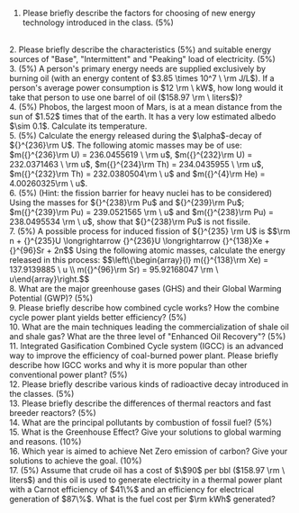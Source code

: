 1. Please briefly describe the factors for choosing of new energy technology introduced in the class. (5%)
<br>
2. Please briefly describe the characteristics (5%) and suitable energy sources of "Base", "Intermittent" and "Peaking" load of electricity. (5%)
<br>
3. (5%) A person's primary energy needs are supplied exclusively by burning oil (with an energy content of $3.85 \times 10^7 \ \rm J/L$). If a person's average power consumption is $12 \rm \ kW$, how long would it take that person to use one barrel of oil ($158.97 \rm \ liters$)?
<br>
4. (5%) Phobos, the largest moon of Mars, is at a mean distance from the sun of $1.52$ times that of the earth. It has a very low estimated albedo $\sim 0.1$. Calculate its temperature.
<br>
5. (5%) Calculate the energy released during the $\alpha$-decay of ${}^{236}\rm U$. The following atomic masses may be of use: $m({}^{236}\rm U) = 236.0455619 \ \rm u$, $m({}^{232}\rm U) = 232.0371463 \ \rm u$, $m({}^{234}\rm Th) = 234.0435955 \ \rm u$, $m({}^{232}\rm Th) = 232.0380504\rm \ u$ and $m({}^{4}\rm He) = 4.00260325\rm \ u$.
<br>
6. (5%) (Hint: the fission barrier for heavy nuclei has to be considered) Using the masses for ${}^{238}\rm Pu$ and ${}^{239}\rm Pu$; $m({}^{239}\rm Pu) = 239.0521565 \rm \ u$ and $m({}^{238}\rm Pu) = 238.0495534 \rm \ u$, show that ${}^{238}\rm Pu$ is not fissile.
<br>
7. (5%) A possible process for induced fission of ${}^{235} \rm U$ is $$\rm n + {}^{235}U \longrightarrow {}^{236}U \longrightarrow {}^{138}Xe + {}^{96}Sr + 2n$$ Using the following atomic masses, calculate the energy released in this process: $$\left\{\begin{array}{l} m({}^{138}\rm Xe) = 137.9139885 \ u \\ m({}^{96}\rm Sr) = 95.92168047 \rm \ u\end{array}\right.$$
<br>
8. What are the major greenhouse gases (GHS) and their Global Warming Potential (GWP)? (5%)
<br>
9. Please briefly describe how combined cycle works? How the combine cycle power plant yields better efficiency? (5%)
<br>
10. What are the main techniques leading the commercialization of shale oil and shale gas? What are the three level of "Enhanced Oil Recovery"? (5%)
<br>
11. Integrated Gasification Combined Cycle system (IGCC) is an advanced way to improve the efficiency of coal-burned power plant. Please briefly describe how IGCC works and why it is more popular than other conventional power plant? (5%)
<br>
12. Please briefly describe various kinds of radioactive decay introduced in the classes. (5%)
<br>
13. Please briefly describe the differences of thermal reactors and fast breeder reactors? (5%)
<br>
14. What are the principal pollutants by combustion of fossil fuel? (5%)
<br>
15. What is the Greenhouse Effect? Give your solutions to global warming and reasons. (10%)
<br>
16. Which year is aimed to achieve Net Zero emission of carbon? Give your solutions to achieve the goal. (10%)
<br>
17. (5%) Assume that crude oil has a cost of $\$90$ per bbl ($158.97 \rm \ liters$) and this oil is used to generate electricity in a thermal power plant with a Carnot efficiency of $41\%$ and an efficiency for electrical generation of $87\%$. What is the fuel cost per $\rm kWh$ generated?